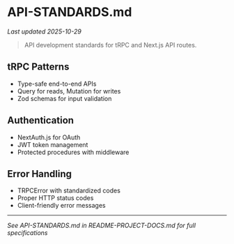 # API-STANDARDS.md
*Last updated 2025-10-29*

> API development standards for tRPC and Next.js API routes.

## tRPC Patterns

- Type-safe end-to-end APIs
- Query for reads, Mutation for writes
- Zod schemas for input validation

## Authentication

- NextAuth.js for OAuth
- JWT token management
- Protected procedures with middleware

## Error Handling

- TRPCError with standardized codes
- Proper HTTP status codes
- Client-friendly error messages

---

*See API-STANDARDS.md in README-PROJECT-DOCS.md for full specifications*
